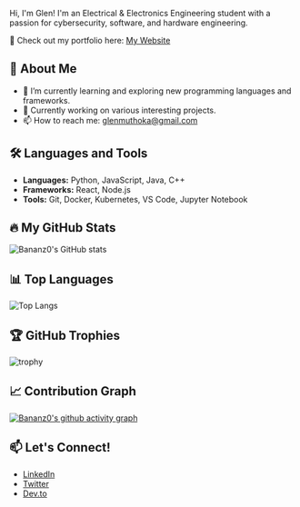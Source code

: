 Hi, I'm Glen! I'm an Electrical & Electronics Engineering student with a passion for cybersecurity, software, and hardware engineering.

🚀 Check out my portfolio here: [My Website](https://bananz0.github.io)

## 🚀 About Me
- 🌱 I’m currently learning and exploring new programming languages and frameworks.
- 💼 Currently working on various interesting projects.
- 📫 How to reach me: [glenmuthoka@gmail.com](mailto:glenmuthoka@gmail.com)

## 🛠️ Languages and Tools
- **Languages:** Python, JavaScript, Java, C++
- **Frameworks:** React, Node.js
- **Tools:** Git, Docker, Kubernetes, VS Code, Jupyter Notebook

## 🔥 My GitHub Stats
![Bananz0's GitHub stats](https://github-readme-stats.vercel.app/api?username=Bananz0&show_icons=true&theme=radical)

## 📊 Top Languages
![Top Langs](https://github-readme-stats.vercel.app/api/top-langs/?username=Bananz0&layout=compact&theme=radical)

## 🏆 GitHub Trophies
![trophy](https://github-profile-trophy.vercel.app/?username=Bananz0&theme=radical)

## 📈 Contribution Graph
[![Bananz0's github activity graph](https://github-readme-activity-graph.vercel.app/graph?username=bananz0)](https://github.com/ashutosh00710/github-readme-activity-graph)


## 📫 Let's Connect!
- [LinkedIn](https://linkedin.com/in/glenmuthoka)
- [Twitter](https://twitter.com/bananz0)
- [Dev.to](https://dev.to/bananz0)

